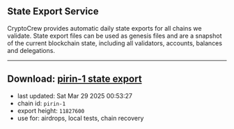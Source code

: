 ## State Export Service
CryptoCrew provides automatic daily state exports for all chains we validate. State export files can be used as genesis files and are a snapshot of the current blockchain state, including all validators, accounts, balances and delegations.

---
**Download: [pirin-1 state export](https://dl-eu2.ccvalidators.com/SERVICE/nolus/pirin-1_export_11827600.json)**
---

- last updated: Sat Mar 29 2025 00:53:27
- chain id: `pirin-1`
- export height: `11827600`
- use for: airdrops, local tests, chain recovery
